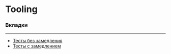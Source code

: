 # Tooling

### Вкладки

---

- [Тесты без замедления](./Без%20замедления/README.md)
- [Тесты с замедлением](./С%20замедлением/README.md)